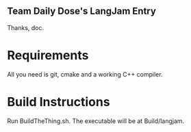 ## Team Daily Dose's LangJam Entry

Thanks, doc.

# Requirements

All you need is git, cmake and a working C++ compiler.

# Build Instructions

Run BuildTheThing.sh. The executable will be at Build/langjam.

